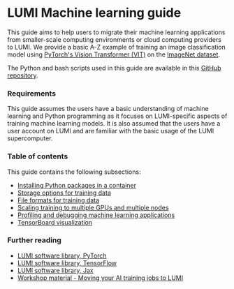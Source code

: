 # LUMI Machine learning guide

This guide aims to help users to migrate their machine learning applications from smaller-scale computing environments or cloud computing providers to LUMI. We provide a basic A-Z example of training an image classification model using [PyTorch's Vision Transformer (VIT)](https://pytorch.org/vision/main/models/vision_transformer.html) on the [ImageNet dataset](https://www.image-net.org/). 

The Python and bash scripts used in this guide are available in this [GitHub repository](https://github.com/Lumi-supercomputer/LUMI-AI-example/tree/main).

### Requirements

This guide assumes the users have a basic understanding of machine learning and Python programming as it focuses on LUMI-specific aspects of training machine learning models. It is also assumed that the users have a user account on LUMI and are familiar with the basic usage of the LUMI supercomputer.

### Table of contents

This guide contains the following subsections:

- [Installing Python packages in a container](containers.md)
- [Storage options for training data](data_storage.md)
- [File formats for training data](file_formats.md) 
- [Scaling training to multiple GPUs and multiple nodes](multi_gpu_and_node.md)
- [Profiling and debugging machine learning applications](profiling_and_debugging.md)
- [TensorBoard visualization](visualization.md)


### Further reading

- [LUMI software library, PyTorch](https://lumi-supercomputer.github.io/LUMI-EasyBuild-docs/p/PyTorch/)
- [LUMI software library, TensorFlow](https://lumi-supercomputer.github.io/LUMI-EasyBuild-docs/t/TensorFlow/)
- [LUMI software library, Jax](https://lumi-supercomputer.github.io/LUMI-EasyBuild-docs/j/jax/)
- [Workshop material - Moving your AI training jobs to LUMI](https://lumi-supercomputer.github.io/LUMI-training-materials/ai-20240529/)
